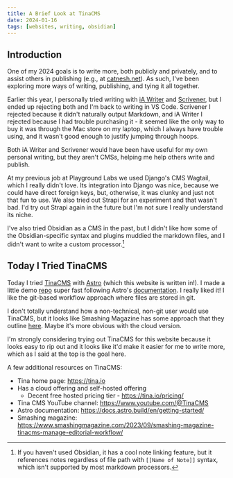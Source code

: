 ```yaml
---
title: A Brief Look at TinaCMS
date: 2024-01-16
tags: [websites, writing, obsidian]
---
```


## Introduction

One of my 2024 goals is to write more, both publicly and privately, and to assist others in publishing (e.g., at [catnesh.net](https://catnesh.net)). As such, I've been exploring more ways of writing, publishing, and tying it all together.

Earlier this year, I personally tried writing with [iA Writer](https://ia.net/writer) and [Scrivener](https://www.literatureandlatte.com/scrivener/overview), but I ended up rejecting both and I'm back to writing in VS Code. Scrivener I rejected because it didn't naturally output Markdown, and iA Writer I rejected because I had trouble purchasing it - it seemed like the only way to buy it was through the Mac store on my laptop, which I always have trouble using, and it wasn't good enough to justify jumping through hoops.

Both iA Writer and Scrivener would have been have useful for my own personal writing, but they aren't CMSs, helping me help others write and publish.

At my previous job at Playground Labs we used Django's CMS Wagtail, which I really didn't love. Its integration into Django was nice, because we could have direct foreign keys, but, otherwise, it was clunky and just not that fun to use. We also tried out Strapi for an experiment and that wasn't bad. I'd try out Strapi again in the future but I'm not sure I really understand its niche.

I've also tried Obsidian as a CMS in the past, but I didn't like how some of the Obsidian-specific syntax and plugins muddied the markdown files, and I didn't want to write a custom processor.[^1]

## Today I Tried TinaCMS

Today I tried [TinaCMS](https://tina.io/) with [Astro](https://astro.build/) (which this website is written in!). I made a little demo [repo](https://github.com/aled1027/tina-astro-demo) super fast following Astro's [documentation](https://docs.astro.build/en/getting-started/). I really liked it! I like the git-based workflow approach where files are stored in git.

I don't totally understand how a non-technical, non-git user would use TinaCMS, but it looks like Smashing Magazine has some approach that they outline [here](https://www.smashingmagazine.com/2023/09/smashing-magazine-tinacms-manage-editorial-workflow/). Maybe it's more obvious with the cloud version.

I'm strongly considering trying out TinaCMS for this website because it looks easy to rip out and it looks like it'd make it easier for me to write more, which as I said at the top is the goal here.

A few additional resources on TinaCMS:

- Tina home page: https://tina.io
- Has a cloud offering and self-hosted offering
  - Decent free hosted pricing tier - https://tina.io/pricing/
- Tina CMS YouTube channel: https://www.youtube.com/@TinaCMS
- Astro documentation: https://docs.astro.build/en/getting-started/
- Smashing magazine: https://www.smashingmagazine.com/2023/09/smashing-magazine-tinacms-manage-editorial-workflow/

[^1]: If you haven't used Obsidian, it has a cool note linking feature, but it references notes regardless of file path with `[[Name of Note]]` syntax, which isn't supported by most markdown processors.
